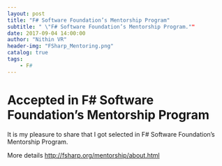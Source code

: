 ```yaml
---
layout: post
title: "F# Software Foundation’s Mentorship Program"
subtitle: " \"F# Software Foundation’s Mentorship Program.""
date: 2017-09-04 14:00:00
author: "Nithin VR"
header-img: "FSharp_Mentoring.png"
catalog: true
tags:
    - F#
---
```

# Accepted in F# Software Foundation’s Mentorship Program

It is my pleasure to share that I got selected in F# Software Foundation’s Mentorship Program. 

More details http://fsharp.org/mentorship/about.html